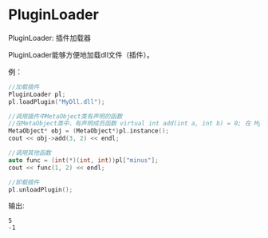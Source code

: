 # PluginLoader
PluginLoader: 插件加载器

PluginLoader能够方便地加载dll文件（插件）。

例：
```cpp
//加载插件
PluginLoader pl;
pl.loadPlugin("MyDll.dll");

//调用插件中MetaObject类有声明的函数
//在MetaObject类中，有声明成员函数 virtual int add(int a, int b) = 0; 在 MyDll.dll 中有实现
MetaObject* obj = (MetaObject*)pl.instance();
cout << obj->add(3, 2) << endl;

//调用其他函数
auto func = (int(*)(int, int))pl["minus"];
cout << func(1, 2) << endl;

//卸载插件
pl.unloadPlugin();
```

输出:
```
5
-1
```
